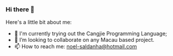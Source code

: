 ### Hi there 👋

Here's a little bit about me:

- 🌱 I'm currently trying out the Cangjie Programming Language;
- 👯 I’m looking to collaborate on any Macau based project.
- 📫 How to reach me: noel-saldanha@hotmail.com

